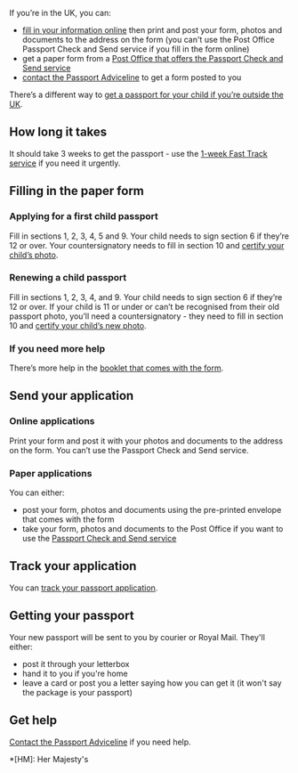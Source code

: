 If you’re in the UK, you can:

- [fill in your information online](/apply-renew-passport) then print and post your form, photos and documents to the address on the form (you can't use the Post Office Passport Check and Send service if you fill in the form online)
- get a paper form from a [Post Office that offers the Passport Check and Send service](http://www.postoffice.co.uk/passport-check-send)
- [contact the Passport Adviceline](/passport-advice-line) to get a form posted to you

There’s a different way to [get a passport for your child if you’re outside the UK](/overseas-passports).

## How long it takes

It should take 3 weeks to get the passport - use the [1-week Fast Track service](/get-a-passport-urgently) if you need it urgently. 

## Filling in the paper form

### Applying for a first child passport

Fill in sections 1, 2, 3, 4, 5 and 9. Your child needs to sign section 6 if they’re 12 or over. Your countersignatory needs to fill in section 10 and [certify your child’s photo](/countersigning-passport-applications/when-to-sign-what-to-do). 

### Renewing a child passport

Fill in sections 1, 2, 3, 4, and 9. Your child needs to sign section 6 if they’re 12 or over. If your child is 11 or under or can’t be recognised from their old passport photo, you’ll need a countersignatory - they need to fill in section 10 and [certify your child’s new photo](/countersigning-passport-applications/when-to-sign-what-to-do).

### If you need more help

There’s more help in the [booklet that comes with the form](/government/publications/applying-for-a-passport).

## Send your application

### Online applications

Print your form and post it with your photos and documents to the address on the form. You can’t use the Passport Check and Send service.

### Paper applications

You can either:

- post your form, photos and documents using the pre-printed envelope that comes with the form
- take your form, photos and documents to the Post Office if you want to use the [Passport Check and Send service](/how-the-post-office-check-and-send-service-works)

## Track your application

You can [track your passport application](/track-passport-application). 

## Getting your passport

Your new passport will be sent to you by courier or Royal Mail. They'll either: 

- post it through your letterbox
- hand it to you if you're home
- leave a card or post you a letter saying how you can get it (it won't say the package is your passport)

## Get help

[Contact the Passport Adviceline](/passport-advice-line) if you need help.

*[HM]: Her Majesty's
